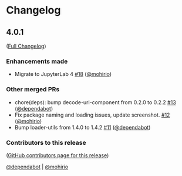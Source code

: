# Changelog

<!-- <START NEW CHANGELOG ENTRY> -->

## 4.0.1

([Full Changelog](https://github.com/mohirio/jupyterlab-horizon-theme/compare/3.1.1...c4d87ec9769f9661069ed7c7cf43cca15814f03f))

### Enhancements made

- Migrate to JupyterLab 4 [#18](https://github.com/mohirio/jupyterlab-horizon-theme/pull/18) ([@mohirio](https://github.com/mohirio))

### Other merged PRs

- chore(deps): bump decode-uri-component from 0.2.0 to 0.2.2 [#13](https://github.com/mohirio/jupyterlab-horizon-theme/pull/13) ([@dependabot](https://github.com/dependabot))
- Fix package naming and loading issues, update screenshot. [#12](https://github.com/mohirio/jupyterlab-horizon-theme/pull/12) ([@mohirio](https://github.com/mohirio))
- Bump loader-utils from 1.4.0 to 1.4.2 [#11](https://github.com/mohirio/jupyterlab-horizon-theme/pull/11) ([@dependabot](https://github.com/dependabot))

### Contributors to this release

([GitHub contributors page for this release](https://github.com/mohirio/jupyterlab-horizon-theme/graphs/contributors?from=2022-12-04&to=2023-11-19&type=c))

[@dependabot](https://github.com/search?q=repo%3Amohirio%2Fjupyterlab-horizon-theme+involves%3Adependabot+updated%3A2022-12-04..2023-11-19&type=Issues) | [@mohirio](https://github.com/search?q=repo%3Amohirio%2Fjupyterlab-horizon-theme+involves%3Amohirio+updated%3A2022-12-04..2023-11-19&type=Issues)

<!-- <END NEW CHANGELOG ENTRY> -->

